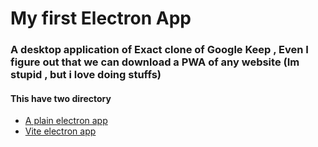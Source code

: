 # My first Electron App

### A desktop application of Exact clone of Google Keep , Even I figure out that we can download a PWA of any website (Im stupid , but i love doing stuffs)

#### This have two directory 
- [A plain electron app](https://github.com/madhav2348/google_throw/tree/main/throw-vanilla)
- [Vite electron app](https://github.com/madhav2348/google_throw/tree/main/throw-vite)